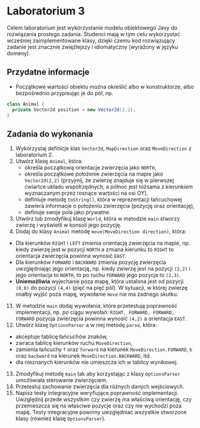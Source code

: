 # Laboratorium 3

Celem laboratorium jest wykorzystanie modelu obiektowego Javy do rozwiązania prostego zadania. 
Studenci mają w tym celu wykorzystać wcześniej zaimplementowane klasy, dzięki czemu kod rozwiązujący zadanie jest
znacznie zwięźlejszy i idiomatyczny (wyrażony w języku domeny).

## Przydatne informacje

* Początkowe wartości obiektu można określić albo w konstruktorze, albo bezpośrednio przypisując je do pól, np.
```java
class Animal {
  private Vector2d position = new Vector2d(2,2);
}
```

## Zadania do wykonania

1. Wykorzystaj definicje klas `Vector2d`, `MapDirection` oraz `MoveDirection` z laboratorium 2.
8. Utwórz klasę `Animal`, która:
   * określa początkową orientacje zwierzęcia jako `NORTH`,
   * określa początkowe położenie zwierzęcia na mapie jako `Vector2d(2,2)` (przyjmij, że zwierzę znajduje się w
     pierwszej ćwiartce układu współrzędnych, a północ jest tożsama z kierunkiem wyznaczanym przez rosnące wartości na
     osi OY),
   * definiuje metodę `toString()`, która w reprezentacji łańcuchowej zawiera informacje o położeniu zwierzęcia (pozycję
     oraz orientację),
   * definuje swoje pola jako prywatne.
9. Utwórz lub zmodyfikuj klasę `World`, która w metodzie `main` stworzy zwierzę i wyświetli w konsoli jego pozycję.
10. Dodaj do klasy `Animal` metodę `move(MoveDirection direction)`, która:
   * Dla kierunków `RIGHT` i `LEFT` zmienia orientację zwierzęcia na mapie, np. kiedy zwierzę jest w pozycji `NORTH` a
     zmiana kierunku to `RIGHT` to orientacja zwierzęcia powinna wynosić `EAST`.
   * Dla kierunków `FORWARD` i `BACKWARD` zmienia pozycję zwierzęcia uwzględniając jego orientację, np. kiedy zwierzę
     jest na pozycji `(2,2)` i jego orientacja to `NORTH`, to po ruchu `FORWARD` jego pozycja to `(2,3)`.
   * **Uniemożliwia** wyjechanie poza mapę, która ustalona jest od pozycji `(0,0)` do pozycji `(4,4)` (pięć na pięć pól). W
     sytuacji, w której zwierzę miałby wyjść poza mapę, wywołanie `move` nie ma żadnego skutku.
11. W metodzie `main` dodaj wywołania, które przetestują poprawność implementacji, np. po ciągu wywołań: `RIGHT, FORWARD,
   FORWARD, FORWARD` pozycja zwierzęcia powinna wynosić `(4,2)` a orientacja `EAST`.
12. Utwórz klasę `OptionsParser` a w niej metodę `parse`, która:
   * akceptuje tablicę łańcuchów znaków,
   * zwraca tablicę kierunków ruchu `MoveDirection`,
   * zamienia łańcuchy `f` oraz `forward` na kierunek `MoveDirection.FORWARD`, `b` oraz `backward` na kierunek
     `MoveDirection.BACKWARD`, itd.
   * dla nieznanych kierunków nie umieszcza ich w tablicy wynikowej.
13. Zmodyfikuj metodę `main` tak aby korzystając z klasy `OptionsParser` umożliwiała sterowanie zwierzęciem.
14. Przetestuj zachowanie zwierzęcia dla różnych danych wejściowych.
15. Napisz testy integracyjne weryfiujące poprawność implementacji. Uwzględnij przede wszystkim czy
    zwierzę ma właściwą orientację, czy przemieszcza się na właściwe pozycje oraz czy nie wychodzi poza mapę. Testy
    integracyjne powinny uwzględniać wszystkie stworzone klasy (również klasę `OptionsParser`).

